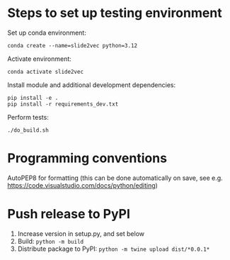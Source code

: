 # Steps to set up testing environment
Set up conda environment:

```
conda create --name=slide2vec python=3.12
```

Activate environment:

```
conda activate slide2vec
```

Install module and additional development dependencies:

```
pip install -e .
pip install -r requirements_dev.txt
```

Perform tests:

```
./do_build.sh
```

# Programming conventions
AutoPEP8 for formatting (this can be done automatically on save, see e.g. https://code.visualstudio.com/docs/python/editing)

# Push release to PyPI
1. Increase version in setup.py, and set below
2. Build: `python -m build`
3. Distribute package to PyPI: `python -m twine upload dist/*0.0.1*`
